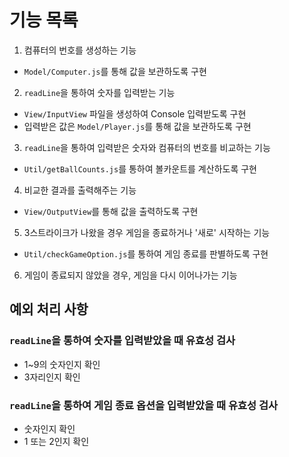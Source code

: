 # 기능 목록

1.  컴퓨터의 번호를 생성하는 기능

- `Model/Computer.js`를 통해 값을 보관하도록 구현

2.  `readLine`을 통하여 숫자를 입력받는 기능

- `View/InputView` 파일을 생성하여 Console 입력받도록 구현
- 입력받은 값은 `Model/Player.js`를 통해 값을 보관하도록 구현

3.  `readLine`을 통하여 입력받은 숫자와 컴퓨터의 번호를 비교하는 기능

- `Util/getBallCounts.js`를 통하여 볼카운트를 계산하도록 구현

4.  비교한 결과를 출력해주는 기능

- `View/OutputView`를 통해 값을 출력하도록 구현

5.  3스트라이크가 나왔을 경우 게임을 종료하거나 '새로' 시작하는 기능

- `Util/checkGameOption.js`를 통하여 게임 종료를 판별하도록 구현

6.  게임이 종료되지 않았을 경우, 게임을 다시 이어나가는 기능

## 예외 처리 사항

### `readLine`을 통하여 숫자를 입력받았을 때 유효성 검사

- 1~9의 숫자인지 확인
- 3자리인지 확인

### `readLine`을 통하여 게임 종료 옵션을 입력받았을 때 유효성 검사

- 숫자인지 확인
- 1 또는 2인지 확인

